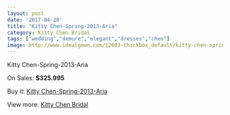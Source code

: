 ```yaml
---
layout: post
date: '2017-04-20'
title: "Kitty Chen-Spring-2013-Aria"
category: Kitty Chen Bridal
tags: ["wedding","demure","elegant","dresses","chen"]
image: http://www.idealgown.com/12603-thickbox_default/kitty-chen-spring-2013-aria.jpg
---
```

Kitty Chen-Spring-2013-Aria

On Sales: **$325.995**
<a href="https://www.idealgown.com/en/kitty-chen-bridal/5076-kitty-chen-spring-2013-aria.html"><amp-img layout="responsive" width="600" height="600" src="//www.idealgown.com/12603-thickbox_default/kitty-chen-spring-2013-aria.jpg" alt="Kitty Chen-Spring-2013-Aria 0" /></a>
<a href="https://www.idealgown.com/en/kitty-chen-bridal/5076-kitty-chen-spring-2013-aria.html"><amp-img layout="responsive" width="600" height="600" src="//www.idealgown.com/12604-thickbox_default/kitty-chen-spring-2013-aria.jpg" alt="Kitty Chen-Spring-2013-Aria 1" /></a>

Buy it: [Kitty Chen-Spring-2013-Aria](https://www.idealgown.com/en/kitty-chen-bridal/5076-kitty-chen-spring-2013-aria.html "Kitty Chen-Spring-2013-Aria")

View more: [Kitty Chen Bridal](https://www.idealgown.com/en/65-kitty-chen-bridal "Kitty Chen Bridal")